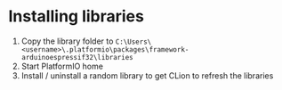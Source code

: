 # Installing libraries
1. Copy the library folder to ``C:\Users\<username>\.platformio\packages\framework-arduinoespressif32\libraries``
2. Start PlatformIO home
3. Install / uninstall a random library to get CLion to refresh the libraries